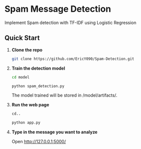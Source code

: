 # Spam Message Detection
Implement Spam detection with TF-IDF using Logistic Regression


## Quick Start

1. **Clone the repo**  
   ```sh
   git clone https://github.com/EricY090/Spam-Detection.git
   ```
2. **Train the detection model**
    ```sh
   cd model
   ```
    
   ```sh
   python spam_detection.py
   ```

   The model trained will be stored in /model/artifacts/.
  
3. **Run the web page**
   ```sh
   cd..
   ```
   
   ```sh
   python app.py
   ```

4. **Type in the message you want to analyze**
   
   Open http://127.0.0.1:5000/
